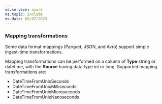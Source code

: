 ```yaml
---
ms.service: azure
ms.topic: include
ms.date: 08/07/2023
---
```


### Mapping transformations

Some data format mappings (Parquet, JSON, and Avro) support simple ingest-time transformations.

Mapping transformations can be performed on a column of **Type** string or datetime, with the **Source** having data type int or long. Supported mapping transformations are:

* DateTimeFromUnixSeconds
* DateTimeFromUnixMilliseconds
* DateTimeFromUnixMicroseconds
* DateTimeFromUnixNanoseconds
